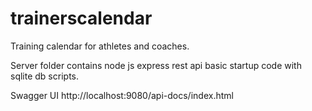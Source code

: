 # trainerscalendar
Training calendar for athletes and coaches. 

Server folder contains node js express rest api basic startup code with sqlite db scripts.  

Swagger UI http://localhost:9080/api-docs/index.html
